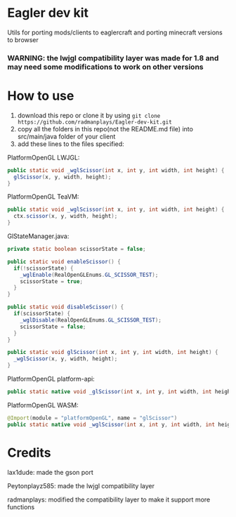 # Eagler dev kit
Utils for porting mods/clients to eaglercraft and porting minecraft versions to browser

### WARNING: the lwjgl compatibility layer was made for 1.8 and may need some modifications to work on other versions

# How to use
1. download this repo or clone it by using `git clone https://github.com/radmanplays/Eagler-dev-kit.git`
2. copy all the folders in this repo(not the README.md file) into src/main/java folder of your client
3. add these lines to the files specified:

PlatformOpenGL LWJGL:
```java
public static void _wglScissor(int x, int y, int width, int height) {
  glScissor(x, y, width, height);
}
```
PlatformOpenGL TeaVM:
```java
public static void _wglScissor(int x, int y, int width, int height) {
  ctx.scissor(x, y, width, height);
}
```
GlStateManager.java:
```java
private static boolean scissorState = false;

public static void enableScissor() {
  if(!scissorState) {
    _wglEnable(RealOpenGLEnums.GL_SCISSOR_TEST);
    scissorState = true;
  }
}

public static void disableScissor() {
  if(scissorState) {
    _wglDisable(RealOpenGLEnums.GL_SCISSOR_TEST);
    scissorState = false;
  }
}

public static void glScissor(int x, int y, int width, int height) {
  _wglScissor(x, y, width, height);
}
```
PlatformOpenGL platform-api:

```java
public static native void _glScissor(int x, int y, int width, int height);
```
PlatformOpenGL WASM:
```java
@Import(module = "platformOpenGL", name = "glScissor")
public static native void _wglScissor(int x, int y, int width, int height);
```

# Credits
lax1dude: made the gson port

Peytonplayz585: made the lwjgl compatibility layer

radmanplays: modified the compatibility layer to make it support more functions
